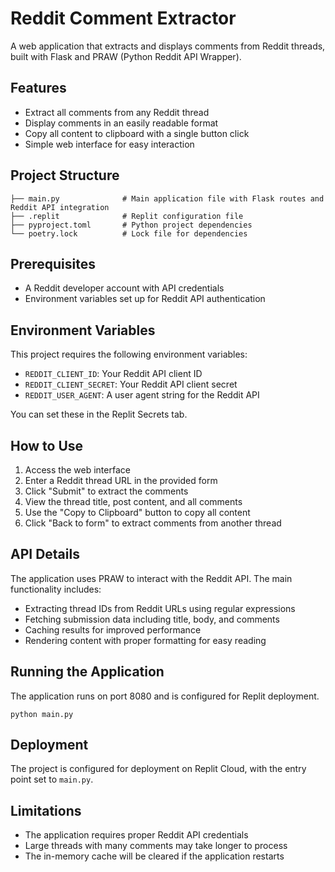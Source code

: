 
# Reddit Comment Extractor

A web application that extracts and displays comments from Reddit threads, built with Flask and PRAW (Python Reddit API Wrapper).

## Features

- Extract all comments from any Reddit thread
- Display comments in an easily readable format
- Copy all content to clipboard with a single button click
- Simple web interface for easy interaction

## Project Structure

```
├── main.py              # Main application file with Flask routes and Reddit API integration
├── .replit              # Replit configuration file
├── pyproject.toml       # Python project dependencies
└── poetry.lock          # Lock file for dependencies
```

## Prerequisites

- A Reddit developer account with API credentials
- Environment variables set up for Reddit API authentication

## Environment Variables

This project requires the following environment variables:

- `REDDIT_CLIENT_ID`: Your Reddit API client ID
- `REDDIT_CLIENT_SECRET`: Your Reddit API client secret
- `REDDIT_USER_AGENT`: A user agent string for the Reddit API

You can set these in the Replit Secrets tab.

## How to Use

1. Access the web interface
2. Enter a Reddit thread URL in the provided form
3. Click "Submit" to extract the comments
4. View the thread title, post content, and all comments
5. Use the "Copy to Clipboard" button to copy all content
6. Click "Back to form" to extract comments from another thread

## API Details

The application uses PRAW to interact with the Reddit API. The main functionality includes:

- Extracting thread IDs from Reddit URLs using regular expressions
- Fetching submission data including title, body, and comments
- Caching results for improved performance
- Rendering content with proper formatting for easy reading

## Running the Application

The application runs on port 8080 and is configured for Replit deployment.

```
python main.py
```

## Deployment

The project is configured for deployment on Replit Cloud, with the entry point set to `main.py`.

## Limitations

- The application requires proper Reddit API credentials
- Large threads with many comments may take longer to process
- The in-memory cache will be cleared if the application restarts
